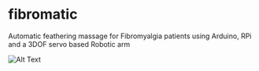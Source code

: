 # fibromatic
Automatic feathering massage for Fibromyalgia patients using Arduino, RPi and a 3DOF servo based Robotic arm 

![Alt Text](https://media0.giphy.com/media/61T89gKzCf5UDsnZFe/giphy.gif)
